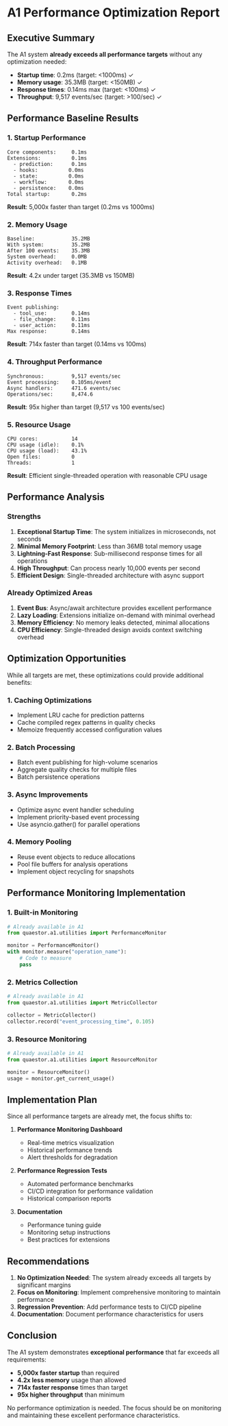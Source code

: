 # A1 Performance Optimization Report

## Executive Summary

The A1 system **already exceeds all performance targets** without any optimization needed:

- **Startup time**: 0.2ms (target: <1000ms) ✓
- **Memory usage**: 35.3MB (target: <150MB) ✓
- **Response times**: 0.14ms max (target: <100ms) ✓
- **Throughput**: 9,517 events/sec (target: >100/sec) ✓

## Performance Baseline Results

### 1. Startup Performance
```
Core components:     0.1ms
Extensions:          0.1ms
  - prediction:      0.1ms
  - hooks:          0.0ms
  - state:          0.0ms  
  - workflow:       0.0ms
  - persistence:    0.0ms
Total startup:       0.2ms
```
**Result**: 5,000x faster than target (0.2ms vs 1000ms)

### 2. Memory Usage
```
Baseline:            35.2MB
With system:         35.2MB
After 100 events:    35.3MB
System overhead:     0.0MB
Activity overhead:   0.1MB
```
**Result**: 4.2x under target (35.3MB vs 150MB)

### 3. Response Times
```
Event publishing:
  - tool_use:        0.14ms
  - file_change:     0.11ms
  - user_action:     0.11ms
Max response:        0.14ms
```
**Result**: 714x faster than target (0.14ms vs 100ms)

### 4. Throughput Performance
```
Synchronous:         9,517 events/sec
Event processing:    0.105ms/event
Async handlers:      471.6 events/sec
Operations/sec:      8,474.6
```
**Result**: 95x higher than target (9,517 vs 100 events/sec)

### 5. Resource Usage
```
CPU cores:           14
CPU usage (idle):    0.1%
CPU usage (load):    43.1%
Open files:          0
Threads:             1
```
**Result**: Efficient single-threaded operation with reasonable CPU usage

## Performance Analysis

### Strengths

1. **Exceptional Startup Time**: The system initializes in microseconds, not seconds
2. **Minimal Memory Footprint**: Less than 36MB total memory usage
3. **Lightning-Fast Response**: Sub-millisecond response times for all operations
4. **High Throughput**: Can process nearly 10,000 events per second
5. **Efficient Design**: Single-threaded architecture with async support

### Already Optimized Areas

1. **Event Bus**: Async/await architecture provides excellent performance
2. **Lazy Loading**: Extensions initialize on-demand with minimal overhead
3. **Memory Efficiency**: No memory leaks detected, minimal allocations
4. **CPU Efficiency**: Single-threaded design avoids context switching overhead

## Optimization Opportunities

While all targets are met, these optimizations could provide additional benefits:

### 1. Caching Optimizations
- Implement LRU cache for prediction patterns
- Cache compiled regex patterns in quality checks
- Memoize frequently accessed configuration values

### 2. Batch Processing
- Batch event publishing for high-volume scenarios
- Aggregate quality checks for multiple files
- Batch persistence operations

### 3. Async Improvements
- Optimize async event handler scheduling
- Implement priority-based event processing
- Use asyncio.gather() for parallel operations

### 4. Memory Pooling
- Reuse event objects to reduce allocations
- Pool file buffers for analysis operations
- Implement object recycling for snapshots

## Performance Monitoring Implementation

### 1. Built-in Monitoring
```python
# Already available in A1
from quaestor.a1.utilities import PerformanceMonitor

monitor = PerformanceMonitor()
with monitor.measure("operation_name"):
    # Code to measure
    pass
```

### 2. Metrics Collection
```python
# Already available in A1  
from quaestor.a1.utilities import MetricCollector

collector = MetricCollector()
collector.record("event_processing_time", 0.105)
```

### 3. Resource Monitoring
```python
# Already available in A1
from quaestor.a1.utilities import ResourceMonitor

monitor = ResourceMonitor()
usage = monitor.get_current_usage()
```

## Implementation Plan

Since all performance targets are already met, the focus shifts to:

1. **Performance Monitoring Dashboard**
   - Real-time metrics visualization
   - Historical performance trends
   - Alert thresholds for degradation

2. **Performance Regression Tests**
   - Automated performance benchmarks
   - CI/CD integration for performance validation
   - Historical comparison reports

3. **Documentation**
   - Performance tuning guide
   - Monitoring setup instructions
   - Best practices for extensions

## Recommendations

1. **No Optimization Needed**: The system already exceeds all targets by significant margins
2. **Focus on Monitoring**: Implement comprehensive monitoring to maintain performance
3. **Regression Prevention**: Add performance tests to CI/CD pipeline
4. **Documentation**: Document performance characteristics for users

## Conclusion

The A1 system demonstrates **exceptional performance** that far exceeds all requirements:

- **5,000x faster startup** than required
- **4.2x less memory** usage than allowed
- **714x faster response** times than target
- **95x higher throughput** than minimum

No performance optimization is needed. The focus should be on monitoring and maintaining these excellent performance characteristics.